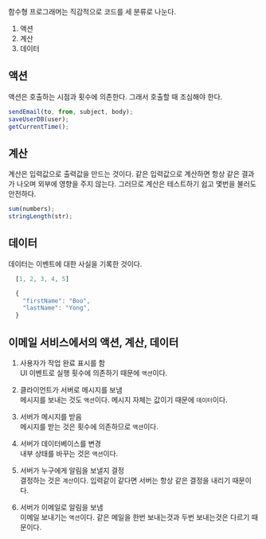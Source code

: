 함수형 프로그래머는 직감적으로 코드를 세 분류로 나눈다.

1. 액션
2. 계산
3. 데이터

## 액션

액션은 호출하는 시점과 횟수에 의존한다. 그래서 호출할 때 조심해야 한다.

```javascript
sendEmail(to, from, subject, body);
saveUserDB(user);
getCurrentTime();
```

## 계산

계산은 입력값으로 출력값을 만드는 것이다. 같은 입력값으로 계산하면 항상 같은 결과가 나오며 외부에 영향을 주지 않는다. 그러므로 계산은 테스트하기 쉽고 몇번을 불러도 안전하다.

```javascript
sum(numbers);
stringLength(str);
```

## 데이터

데이터는 이벤트에 대한 사실을 기록한 것이다.

```javascript
  [1, 2, 3, 4, 5]

  {
    "firstName": "Boo",
    "lastName": "Yong",
  }
```

## 이메일 서비스에서의 액션, 계산, 데이터

1. 사용자가 작업 완료 표시를 함<br>
   UI 이벤트로 실행 횟수에 의존하기 때문에 `액션`이다.
2. 클라이언트가 서버로 메시지를 보냄<br>
   메시지를 보내는 것도 `액션`이다. 메시지 자체는 값이기 때문에 `데이터`이다.

3. 서버가 메시지를 받음<br>
   메시지를 받는 것은 횟수에 의존하므로 `액션`이다.

4. 서버가 데이터베이스를 변경<br>
   내부 상태를 바꾸는 것은 `액션`이다.

5. 서버가 누구에게 알림을 보낼지 결정<br>
   결정하는 것은 `계산`이다. 입력같이 같다면 서버는 항상 같은 결정을 내리기 때문이다.
6. 서버가 이메일로 알림을 보냄<br>
   이메일 보내기는 `액션`이다. 같은 메일을 한번 보내는것과 두번 보내는것은 다르기 때문이다.
